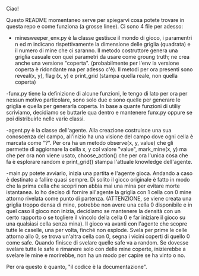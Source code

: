 Ciao!

Questo README momentaneo serve per spiegarvi cosa potete trovare in questa repo e come funziona (a grosse linee).
Ci sono 4 file per adesso:

- minesweeper_env.py è la classe gestisce il mondo di gioco, i paramentri n ed m indicano rispettivamente la dimensione delle griglia (quadrata) e il numero di mine che ci saranno. Il metodo costruttore genera una griglia casuale  con quei parametri da usare come groung truth; ne crea anche una versione "coperta". (probabilmente per l'env la versione coperta è ridondante ma per adesso c'è).
Il metodi per ora presenti sono reveal(x, y), flag (x, y) e print_grid (stampa quella reale, non quella coperta)

-funx.py tiene la definizione di alcune funzioni, le tengo di lato per ora per nessun motivo particolare, sono solo due e sono quelle per generare le griglia e quella per generarla coperta. In base a quante funzioni di utiliy scriviamo, decidiamo se buttarle qua dentro e mantenere funx.py oppure se poi distribuirle nelle varie classi.

-agent.py è la classe dell'agente. Alla creazione costruisce una sua conoscenza del campo, all'inizio ha una visione del campo dove ogni cella è marcata come "?". Per ora ha un metodo observe(x, y, value) che gli permette di aggiornare la cella x, y col valore "value", mark_mine(x, y) ma che per ora non viene usato, choose_action() che per ora l'unica cosa che fa è esplorare random e print_grid() stampa l'attuale knowledge dell'agente.

-main.py potete avviarlo, inizia una partita e l'agente gioca. Andando a caso è destinato a fallire quasi sempre. Di solito il gioco originale è fatto in modo che la prima cella che scopri non abbia mai una mina per evitare morte istantanea. Io ho deciso di fornire all'agente la griglia con 1 cella con 0 mine attorno rivelata come punto di partenza. (ATTENZIONE, se viene creata una griglia troppo densa di mine, potrebbe non avere una cella 0 disponibile e in quel caso il gioco non inizia, decidiamo se mantenere la densità con un certo rapporto o se togliere il vincolo della cella 0 e far iniziare il gioco su una qualsiasi cella senza mina). Il gioco va avanti con l'agente che scopre tutte le caselle, una per volta, finché non esplode. Svela per prime le celle attorno allo 0, se trova un'altra cella con 0, segna i vicini coperti di quello 0 come safe. Quando finisce di svelare quelle safe va a random. Se dovesse svelare tutte le safe e rimanere solo con delle mine coperte, inizierebbe a svelare le mine e morirebbe, non ha un modo per capire se ha vinto o no.

Per ora questo è quanto, "il codice è la documentazione".
